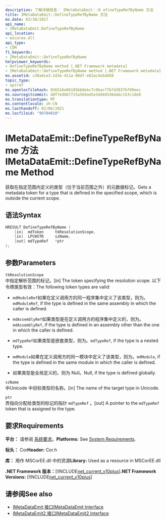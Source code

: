 ```yaml
---
description: 了解详细信息： IMetaDataEmit：:D efineTypeRefByName 方法
title: IMetaDataEmit::DefineTypeRefByName 方法
ms.date: 03/30/2017
api_name:
- IMetaDataEmit.DefineTypeRefByName
api_location:
- mscoree.dll
api_type:
- COM
f1_keywords:
- IMetaDataEmit::DefineTypeRefByName
helpviewer_keywords:
- DefineTypeRefByName method [.NET Framework metadata]
- IMetaDataEmit::DefineTypeRefByName method [.NET Framework metadata]
ms.assetid: c30a4ce3-2d3e-411a-98df-e62ac4a5dd50
topic_type:
- apiref
ms.openlocfilehash: 836516e06105bb8ebc7c9bacf7b7d3837bf89eec
ms.sourcegitcommit: ddf7edb67715a5b9a45e3dd44536dabc153c1de0
ms.translationtype: MT
ms.contentlocale: zh-CN
ms.lasthandoff: 02/06/2021
ms.locfileid: "99784010"
---
```

# <a name="imetadataemitdefinetyperefbyname-method"></a><span data-ttu-id="04334-103">IMetaDataEmit::DefineTypeRefByName 方法</span><span class="sxs-lookup"><span data-stu-id="04334-103">IMetaDataEmit::DefineTypeRefByName Method</span></span>

<span data-ttu-id="04334-104">获取在指定范围内定义的类型（位于当前范围之外）的元数据标记。</span><span class="sxs-lookup"><span data-stu-id="04334-104">Gets a metadata token for a type that is defined in the specified scope, which is outside the current scope.</span></span>  
  
## <a name="syntax"></a><span data-ttu-id="04334-105">语法</span><span class="sxs-lookup"><span data-stu-id="04334-105">Syntax</span></span>  
  
```cpp  
HRESULT DefineTypeRefByName (
    [in]  mdToken     tkResolutionScope,
    [in]  LPCWSTR     szName,
    [out] mdTypeRef   *ptr
);  
```  
  
## <a name="parameters"></a><span data-ttu-id="04334-106">参数</span><span class="sxs-lookup"><span data-stu-id="04334-106">Parameters</span></span>  

 `tkResolutionScope`  
 <span data-ttu-id="04334-107">中指定解析范围的标记。</span><span class="sxs-lookup"><span data-stu-id="04334-107">[in] The token specifying the resolution scope.</span></span> <span data-ttu-id="04334-108">以下令牌类型有效：</span><span class="sxs-lookup"><span data-stu-id="04334-108">The following token types are valid:</span></span>  
  
- <span data-ttu-id="04334-109">`mdModuleRef`如果在定义调用方的同一程序集中定义了该类型，则为。</span><span class="sxs-lookup"><span data-stu-id="04334-109">`mdModuleRef`, if the type is defined in the same assembly in which the caller is defined.</span></span>  
  
- <span data-ttu-id="04334-110">`mdAssemblyRef`如果类型是在定义调用方的程序集中定义的，则为。</span><span class="sxs-lookup"><span data-stu-id="04334-110">`mdAssemblyRef`, if the type is defined in an assembly other than the one in which the caller is defined.</span></span>  
  
- <span data-ttu-id="04334-111">`mdTypeRef`如果类型是嵌套类型，则为。</span><span class="sxs-lookup"><span data-stu-id="04334-111">`mdTypeRef`, if the type is a nested type.</span></span>  
  
- <span data-ttu-id="04334-112">`mdModule`如果在定义调用方的同一模块中定义了该类型，则为。</span><span class="sxs-lookup"><span data-stu-id="04334-112">`mdModule`, if the type is defined in the same module in which the caller is defined.</span></span>  
  
- <span data-ttu-id="04334-113">如果类型是全局定义的，则为 Null。</span><span class="sxs-lookup"><span data-stu-id="04334-113">Null, if the type is defined globally.</span></span>  
  
 `szName`  
 <span data-ttu-id="04334-114">中Unicode 中目标类型的名称。</span><span class="sxs-lookup"><span data-stu-id="04334-114">[in] The name of the target type in Unicode.</span></span>  
  
 `ptr`  
 <span data-ttu-id="04334-115">弄指向分配给类型的标记的指针 `mdTypeRef` 。</span><span class="sxs-lookup"><span data-stu-id="04334-115">[out] A pointer to the `mdTypeRef` token that is assigned to the type.</span></span>  
  
## <a name="requirements"></a><span data-ttu-id="04334-116">要求</span><span class="sxs-lookup"><span data-stu-id="04334-116">Requirements</span></span>  

 <span data-ttu-id="04334-117">**平台：** 请参阅 [系统要求](../../get-started/system-requirements.md)。</span><span class="sxs-lookup"><span data-stu-id="04334-117">**Platforms:** See [System Requirements](../../get-started/system-requirements.md).</span></span>  
  
 <span data-ttu-id="04334-118">**标头：** Cor</span><span class="sxs-lookup"><span data-stu-id="04334-118">**Header:** Cor.h</span></span>  
  
 <span data-ttu-id="04334-119">**库：** 用作 MSCorEE.dll 中的资源</span><span class="sxs-lookup"><span data-stu-id="04334-119">**Library:** Used as a resource in MSCorEE.dll</span></span>  
  
 <span data-ttu-id="04334-120">**.NET Framework 版本：**[!INCLUDE[net_current_v10plus](../../../../includes/net-current-v10plus-md.md)]</span><span class="sxs-lookup"><span data-stu-id="04334-120">**.NET Framework Versions:** [!INCLUDE[net_current_v10plus](../../../../includes/net-current-v10plus-md.md)]</span></span>  
  
## <a name="see-also"></a><span data-ttu-id="04334-121">请参阅</span><span class="sxs-lookup"><span data-stu-id="04334-121">See also</span></span>

- [<span data-ttu-id="04334-122">IMetaDataEmit 接口</span><span class="sxs-lookup"><span data-stu-id="04334-122">IMetaDataEmit Interface</span></span>](imetadataemit-interface.md)
- [<span data-ttu-id="04334-123">IMetaDataEmit2 接口</span><span class="sxs-lookup"><span data-stu-id="04334-123">IMetaDataEmit2 Interface</span></span>](imetadataemit2-interface.md)
